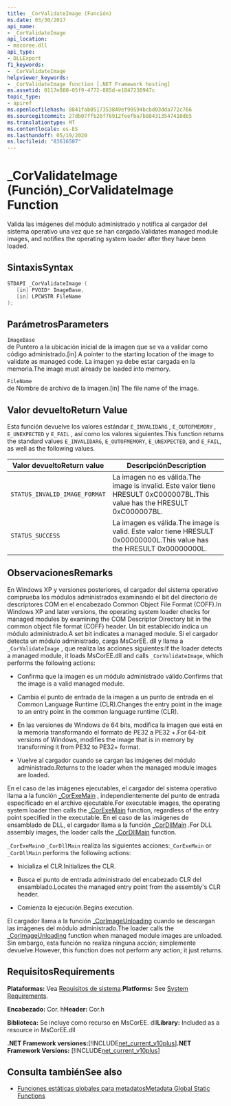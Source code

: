 ```yaml
---
title: _CorValidateImage (Función)
ms.date: 03/30/2017
api_name:
- _CorValidateImage
api_location:
- mscoree.dll
api_type:
- DLLExport
f1_keywords:
- _CorValidateImage
helpviewer_keywords:
- _CorValidateImage function [.NET Framework hosting]
ms.assetid: 0117e080-05f9-4772-885d-e1847230947c
topic_type:
- apiref
ms.openlocfilehash: 8841fab0517353849ef99594bcbd03dda772c766
ms.sourcegitcommit: 27db07ffb26f76912feefba7b884313547410db5
ms.translationtype: MT
ms.contentlocale: es-ES
ms.lasthandoff: 05/19/2020
ms.locfileid: "83616507"
---
```

# <a name="_corvalidateimage-function"></a><span data-ttu-id="1d49d-102">_CorValidateImage (Función)</span><span class="sxs-lookup"><span data-stu-id="1d49d-102">_CorValidateImage Function</span></span>
<span data-ttu-id="1d49d-103">Valida las imágenes del módulo administrado y notifica al cargador del sistema operativo una vez que se han cargado.</span><span class="sxs-lookup"><span data-stu-id="1d49d-103">Validates managed module images, and notifies the operating system loader after they have been loaded.</span></span>  
  
## <a name="syntax"></a><span data-ttu-id="1d49d-104">Sintaxis</span><span class="sxs-lookup"><span data-stu-id="1d49d-104">Syntax</span></span>  
  
```cpp  
STDAPI _CorValidateImage (
   [in] PVOID* ImageBase,  
   [in] LPCWSTR FileName  
);  
```  
  
## <a name="parameters"></a><span data-ttu-id="1d49d-105">Parámetros</span><span class="sxs-lookup"><span data-stu-id="1d49d-105">Parameters</span></span>  
 `ImageBase`  
 <span data-ttu-id="1d49d-106">de Puntero a la ubicación inicial de la imagen que se va a validar como código administrado.</span><span class="sxs-lookup"><span data-stu-id="1d49d-106">[in] A pointer to the starting location of the image to validate as managed code.</span></span> <span data-ttu-id="1d49d-107">La imagen ya debe estar cargada en la memoria.</span><span class="sxs-lookup"><span data-stu-id="1d49d-107">The image must already be loaded into memory.</span></span>  
  
 `FileName`  
 <span data-ttu-id="1d49d-108">de Nombre de archivo de la imagen.</span><span class="sxs-lookup"><span data-stu-id="1d49d-108">[in] The file name of the image.</span></span>  
  
## <a name="return-value"></a><span data-ttu-id="1d49d-109">Valor devuelto</span><span class="sxs-lookup"><span data-stu-id="1d49d-109">Return Value</span></span>  
 <span data-ttu-id="1d49d-110">Esta función devuelve los valores estándar `E_INVALIDARG` , `E_OUTOFMEMORY` , `E_UNEXPECTED` y `E_FAIL` , así como los valores siguientes.</span><span class="sxs-lookup"><span data-stu-id="1d49d-110">This function returns the standard values `E_INVALIDARG`, `E_OUTOFMEMORY`, `E_UNEXPECTED`, and `E_FAIL`, as well as the following values.</span></span>  
  
|<span data-ttu-id="1d49d-111">Valor devuelto</span><span class="sxs-lookup"><span data-stu-id="1d49d-111">Return value</span></span>|<span data-ttu-id="1d49d-112">Descripción</span><span class="sxs-lookup"><span data-stu-id="1d49d-112">Description</span></span>|  
|------------------|-----------------|  
|`STATUS_INVALID_IMAGE_FORMAT`|<span data-ttu-id="1d49d-113">La imagen no es válida.</span><span class="sxs-lookup"><span data-stu-id="1d49d-113">The image is invalid.</span></span> <span data-ttu-id="1d49d-114">Este valor tiene HRESULT 0xC000007BL.</span><span class="sxs-lookup"><span data-stu-id="1d49d-114">This value has the HRESULT 0xC000007BL.</span></span>|  
|`STATUS_SUCCESS`|<span data-ttu-id="1d49d-115">La imagen es válida.</span><span class="sxs-lookup"><span data-stu-id="1d49d-115">The image is valid.</span></span> <span data-ttu-id="1d49d-116">Este valor tiene HRESULT 0x00000000L.</span><span class="sxs-lookup"><span data-stu-id="1d49d-116">This value has the HRESULT 0x00000000L.</span></span>|  
  
## <a name="remarks"></a><span data-ttu-id="1d49d-117">Observaciones</span><span class="sxs-lookup"><span data-stu-id="1d49d-117">Remarks</span></span>  
 <span data-ttu-id="1d49d-118">En Windows XP y versiones posteriores, el cargador del sistema operativo comprueba los módulos administrados examinando el bit del directorio de descriptores COM en el encabezado Common Object File Format (COFF).</span><span class="sxs-lookup"><span data-stu-id="1d49d-118">In Windows XP and later versions, the operating system loader checks for managed modules by examining the COM Descriptor Directory bit in the common object file format (COFF) header.</span></span> <span data-ttu-id="1d49d-119">Un bit establecido indica un módulo administrado.</span><span class="sxs-lookup"><span data-stu-id="1d49d-119">A set bit indicates a managed module.</span></span> <span data-ttu-id="1d49d-120">Si el cargador detecta un módulo administrado, carga MsCorEE. dll y llama a `_CorValidateImage` , que realiza las acciones siguientes:</span><span class="sxs-lookup"><span data-stu-id="1d49d-120">If the loader detects a managed module, it loads MsCorEE.dll and calls `_CorValidateImage`, which performs the following actions:</span></span>  
  
- <span data-ttu-id="1d49d-121">Confirma que la imagen es un módulo administrado válido.</span><span class="sxs-lookup"><span data-stu-id="1d49d-121">Confirms that the image is a valid managed module.</span></span>  
  
- <span data-ttu-id="1d49d-122">Cambia el punto de entrada de la imagen a un punto de entrada en el Common Language Runtime (CLR).</span><span class="sxs-lookup"><span data-stu-id="1d49d-122">Changes the entry point in the image to an entry point in the common language runtime (CLR).</span></span>  
  
- <span data-ttu-id="1d49d-123">En las versiones de Windows de 64 bits, modifica la imagen que está en la memoria transformando el formato de PE32 a PE32 +.</span><span class="sxs-lookup"><span data-stu-id="1d49d-123">For 64-bit versions of Windows, modifies the image that is in memory by transforming it from PE32 to PE32+ format.</span></span>  
  
- <span data-ttu-id="1d49d-124">Vuelve al cargador cuando se cargan las imágenes del módulo administrado.</span><span class="sxs-lookup"><span data-stu-id="1d49d-124">Returns to the loader when the managed module images are loaded.</span></span>  
  
 <span data-ttu-id="1d49d-125">En el caso de las imágenes ejecutables, el cargador del sistema operativo llama a la función [_CorExeMain](../../../../docs/framework/unmanaged-api/hosting/corexemain-function.md) , independientemente del punto de entrada especificado en el archivo ejecutable.</span><span class="sxs-lookup"><span data-stu-id="1d49d-125">For executable images, the operating system loader then calls the [_CorExeMain](../../../../docs/framework/unmanaged-api/hosting/corexemain-function.md) function, regardless of the entry point specified in the executable.</span></span> <span data-ttu-id="1d49d-126">En el caso de las imágenes de ensamblado de DLL, el cargador llama a la función [_CorDllMain](cordllmain-function.md) .</span><span class="sxs-lookup"><span data-stu-id="1d49d-126">For DLL assembly images, the loader calls the [_CorDllMain](cordllmain-function.md) function.</span></span>  
  
 <span data-ttu-id="1d49d-127">`_CorExeMain`o `_CorDllMain` realiza las siguientes acciones:</span><span class="sxs-lookup"><span data-stu-id="1d49d-127">`_CorExeMain` or `_CorDllMain` performs the following actions:</span></span>  
  
- <span data-ttu-id="1d49d-128">Inicializa el CLR.</span><span class="sxs-lookup"><span data-stu-id="1d49d-128">Initializes the CLR.</span></span>  
  
- <span data-ttu-id="1d49d-129">Busca el punto de entrada administrado del encabezado CLR del ensamblado.</span><span class="sxs-lookup"><span data-stu-id="1d49d-129">Locates the managed entry point from the assembly's CLR header.</span></span>  
  
- <span data-ttu-id="1d49d-130">Comienza la ejecución.</span><span class="sxs-lookup"><span data-stu-id="1d49d-130">Begins execution.</span></span>  
  
 <span data-ttu-id="1d49d-131">El cargador llama a la función [_CorImageUnloading](corimageunloading-function.md) cuando se descargan las imágenes del módulo administrado.</span><span class="sxs-lookup"><span data-stu-id="1d49d-131">The loader calls the [_CorImageUnloading](corimageunloading-function.md) function when managed module images are unloaded.</span></span> <span data-ttu-id="1d49d-132">Sin embargo, esta función no realiza ninguna acción; simplemente devuelve.</span><span class="sxs-lookup"><span data-stu-id="1d49d-132">However, this function does not perform any action; it just returns.</span></span>  
  
## <a name="requirements"></a><span data-ttu-id="1d49d-133">Requisitos</span><span class="sxs-lookup"><span data-stu-id="1d49d-133">Requirements</span></span>  
 <span data-ttu-id="1d49d-134">**Plataformas:** Vea [Requisitos de sistema](../../get-started/system-requirements.md).</span><span class="sxs-lookup"><span data-stu-id="1d49d-134">**Platforms:** See [System Requirements](../../get-started/system-requirements.md).</span></span>  
  
 <span data-ttu-id="1d49d-135">**Encabezado:** Cor. h</span><span class="sxs-lookup"><span data-stu-id="1d49d-135">**Header:** Cor.h</span></span>  
  
 <span data-ttu-id="1d49d-136">**Biblioteca:** Se incluye como recurso en MsCorEE. dll</span><span class="sxs-lookup"><span data-stu-id="1d49d-136">**Library:** Included as a resource in MsCorEE.dll</span></span>  
  
 <span data-ttu-id="1d49d-137">**.NET Framework versiones:**[!INCLUDE[net_current_v10plus](../../../../includes/net-current-v10plus-md.md)]</span><span class="sxs-lookup"><span data-stu-id="1d49d-137">**.NET Framework Versions:** [!INCLUDE[net_current_v10plus](../../../../includes/net-current-v10plus-md.md)]</span></span>  
  
## <a name="see-also"></a><span data-ttu-id="1d49d-138">Consulta también</span><span class="sxs-lookup"><span data-stu-id="1d49d-138">See also</span></span>

- [<span data-ttu-id="1d49d-139">Funciones estáticas globales para metadatos</span><span class="sxs-lookup"><span data-stu-id="1d49d-139">Metadata Global Static Functions</span></span>](../metadata/metadata-global-static-functions.md)
